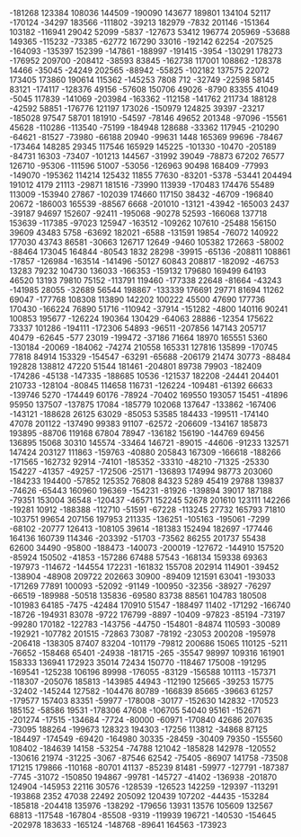 -181268 123384 108036 144509 -190090 143677 189801 134104 52117 -170124 -34297 183566 -111802 -39213 182979 -7832 201146 -151364 103182 -116941 29042 52099 -5837 -127673 53412 196774 205969 -53688 149365 -115232 -73385 -62772 167290 33016 -192142 62254 -207525 -164093 -135397 152399 -147861 -188997 -191415 -3954 -130291 178273 -176952 209700 -208412 -38593 83845 -162738 117001 108862 -128378 14466 -35045 -24249 202565 -88942 -55825 -102182 137575 22072 173405 173860 190614 115362 -145253 7808 712 -32749 -22598 58145 83121 -174117 -128376 49156 -57608 150706 49026 -8790 83355 41049 -5045 117839 -141069 -203984 -163362 -112158 -141762 211734 188128 -42592 58851 -176776 121197 173026 -150979 124825 39397 -23217 -185028 97547 58701 181910 -54597 -78146 49652 201348 -97096 -15561 45628 -110286 -113540 -75199 -184948 128688 -33362 117945 -210290 -64621 -81527 -73980 -66188 20940 -99631 1448 165369 99696 -78467 -173464 148285 29345 117546 165929 145225 -101330 -10470 -205189 -84731 16303 -73407 -101213 144567 -31992 39049 -78873 67202 76577 126710 -95306 -111596 51007 -53056 -126963 90498 168409 -77993 -149070 -195362 114214 125432 11855 77630 -83201 -5378 -53441 204494 191012 4179 21113 -29871 181516 -73990 113939 -170483 174476 55489 113009 -153940 27867 -102039 174660 117150 38432 -46709 -196840 20672 -186003 165539 -88567 6668 -201010 -13121 -43942 -165003 2437 -39187 94697 152607 -92411 -195068 -90278 52593 -166068 137718 153639 -117385 -97023 125947 -163512 -109262 107610 -25488 156150 39609 43483 5758 -63692 182021 -6588 -131591 19854 -76072 140922 177030 43743 86581 -30663 126717 12649 -9460 105382 172663 -58002 -88464 173045 164844 -80543 1832 28298 -39915 -65136 -208811 108861 -17857 -126984 -163514 -141496 -50127 60843 208817 -182092 -46753 13283 79232 104730 136033 -166353 -159132 179680 169499 64193 46520 13193 79810 75152 -113791 119460 -177338 22648 -81664 -43243 -141985 28055 -32689 56544 198867 -133339 176691 29771 81694 11262 69047 -177768 108308 113890 142202 100222 45500 47690 177736 170430 -166224 76890 51716 -110942 -37914 -151282 -4800 140116 90241 100853 195677 -126224 190364 130429 -64063 28886 -12354 175622 73337 101286 -194111 -172306 54893 -96511 -207856 147143 205717 40479 -62645 -577 23019 -199472 -37186 71664 18970 165551 5360 -130184 -20069 -184062 -74274 210558 165331 127816 135899 -170745 77818 84914 153329 -154547 -63291 -65688 -206179 21474 30773 -88484 192828 138812 47220 51544 181461 -204801 89738 79903 -182409 -174286 -45138 -147335 -188685 10536 -121537 182208 -24441 204401 210733 -128104 -80845 114658 116731 -126224 -109481 -61392 66633 -139746 5270 -174449 60176 -78924 -70402 169550 193057 15451 -41896 95950 137507 -137875 17084 -185779 102068 137647 -133862 -167406 -143121 -188628 26125 63029 -85053 53585 184433 -199511 -174140 47078 201122 -137490 99383 91107 -62572 -206609 -134167 185873 193895 -88706 119168 67804 78947 -136182 156190 -144769 69456 136895 15068 30310 145574 -33464 146721 -89015 -44606 -91233 132571 147424 203127 111863 -159763 -40880 205843 167309 -166618 -188266 -171565 -162732 92914 -74101 -185352 -33310 -48210 -71325 -25330 154227 -41357 -49257 -172506 -25171 -136893 174994 98773 203060 -184233 194400 -57852 125352 76808 84323 5289 45419 29788 139837 -74626 -65443 160960 196369 -154231 -81926 -139894 39017 187188 -79351 153004 36548 -120437 -46571 152245 52678 201610 123111 142266 -19281 10912 -188388 -112710 -51591 -67228 -113245 27732 165793 71810 -103751 99654 207156 197953 211335 -136251 -105163 -195061 -7299 -68102 -20777 126413 -108105 39614 -181383 152494 182697 -177446 164136 160739 114346 -203392 -51703 -73562 86255 201737 55438 62600 34490 -95800 -188473 -140073 -200019 -127672 -144910 157520 -85924 150502 -41853 -157286 67488 57543 -168134 159338 69363 -197973 -114672 -144554 172231 -161832 155708 202914 114901 -39452 -138904 -48908 209722 202663 30900 -89409 121591 63041 -193033 -171269 77891 100093 -52092 -91149 -100950 -32356 -38927 -76297 -66519 -189988 -50518 135836 -69580 83738 88561 104783 180508 -101983 64185 -7475 -42484 170910 51547 -188497 11402 -171292 -166740 -18726 -194931 83078 -9722 176799 -8897 -10409 -97823 -85194 -73197 -99280 170182 -122783 -143756 -44750 -154801 -84874 110593 -30089 -192921 -107782 201515 -72863 73087 -78192 -23053 200208 -195978 -206418 -138305 87407 83204 -101179 -79812 200686 15065 110125 -5211 -76652 -158468 65401 -24938 -181715 -265 -35547 98997 109316 161901 158333 136941 172923 35014 72434 150770 -118467 175008 -191295 -169541 -125238 106196 89998 -176055 -83129 -156588 101113 -157371 -118307 -205076 185813 -143985 44943 -112190 125665 -39253 15775 -32402 -145244 127582 -104476 80789 -166839 85665 -39663 61257 -179577 157403 83351 -59977 -178008 -30177 -152630 142832 -170523 185152 -58586 19531 -178306 47608 -106705 54040 95161 -152671 -201274 -17515 -134684 -7724 -80000 -60971 -170840 42686 207635 -73095 188264 -199673 128323 194303 -17256 113812 -34868 87125 -184497 -174549 -69420 -164980 30335 -28459 -30409 79350 -155560 108402 -184639 14158 -53254 -74788 121042 -185828 142978 -120552 -130616 21974 -31225 -3067 -87546 62542 -75405 -86907 141758 -73508 171215 179866 -110168 -80701 41137 -85239 81481 -59977 -127791 -187387 -7745 -31072 -150850 194867 -99781 -145727 -41402 -136938 -201870 124904 -145953 22116 30576 -128539 -126523 142259 -129397 -113291 -193868 2352 47038 22492 205092 120439 107202 -44435 -153284 -185818 -204418 135976 -138292 -179656 13931 13576 105609 132567 68813 -117548 -167804 -85508 -9319 -119939 196721 -140530 -154645 -202978 183633 -165124 -148768 -89641 164563 -173923